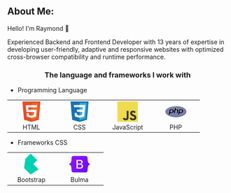 ## About Me:

Hello! I'm Raymond 👋

Experienced Backend and Frontend Developer with 13 years of expertise in developing user-friendly, adaptive and responsive websites with optimized cross-browser compatibility and runtime performance.

<h3 align="center">The language and frameworks I work with</h2>

- Programming Language

<table>
  <tr>
    <td align="center" width="96">
        <img src="https://raw.githubusercontent.com/devicons/devicon/master/icons/html5/html5-original.svg" alt="HTML" width="48" height="48" />
      <br>HTML
    </td>
    <td align="center" width="96">
        <img src="https://raw.githubusercontent.com/devicons/devicon/master/icons/css3/css3-original.svg" alt="CSS" width="48" height="48" />
        <br>CSS
    </td>
    <td align="center" width="96">
        <img src="https://raw.githubusercontent.com/devicons/devicon/master/icons/javascript/javascript-original.svg" alt="JavaScript" width="48" height="48" />
        <br>JavaScript
    </td>
    <td align="center" width="96">
        <img src="https://raw.githubusercontent.com/devicons/devicon/master/icons/php/php-original.svg" alt="PHP" width="48" height="48" />
        <br>PHP
    </td>
  </tr>
</table>

- Frameworks CSS

<table>
  <tr>
    <td align="center" width="96">
        <img src="https://raw.githubusercontent.com/devicons/devicon/master/icons/bulma/bulma-plain.svg" alt="Bootstrap" width="48" height="48" />
      <br>Bootstrap
    </td>
    <td align="center" width="96">
        <img src="https://raw.githubusercontent.com/devicons/devicon/master/icons/bootstrap/bootstrap-original.svg" alt="Bulma" width="48" height="48" />
        <br>Bulma
    </td>
  </tr>
</table>

